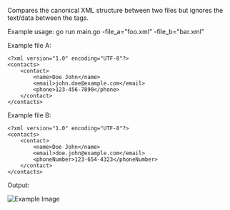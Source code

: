 Compares the canonical XML structure between two files but ignores the text/data between the tags.

Example usage:
go run main.go -file_a="foo.xml" -file_b="bar.xml"

Example file A:

```
<?xml version="1.0" encoding="UTF-8"?>
<contacts>
    <contact>
        <name>Doe John</name>
        <email>john.doe@example.com</email>
        <phone>123-456-7890</phone>
    </contact>
</contacts>
```

Example file B:

```
<?xml version="1.0" encoding="UTF-8"?>
<contacts>
    <contact>
        <name>Doe John</name>
        <email>doe.john@example.com</email>
        <phoneNumber>123-654-4323</phoneNumber>
    </contact>
</contacts>
```

Output:

![Example Image](https://i.imgur.com/o0LUNDS.png)
